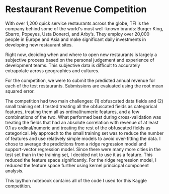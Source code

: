 Restaurant Revenue Competition
=====================

With over 1,200 quick service restaurants across the globe, TFI is the company behind some of the world's most well-known brands: Burger King, Sbarro, Popeyes, Usta Donerci, and Arby’s. They employ over 20,000 people in Europe and Asia and make significant daily investments in developing new restaurant sites.

Right now, deciding when and where to open new restaurants is largely a subjective process based on the personal judgement and experience of development teams. This subjective data is difficult to accurately extrapolate across geographies and cultures.

For the competition, we were to submit the predicted annual revenue for each of the test restaurants. Submissions are evaluated using the root mean squared error.

The competition had two main challenges: (1) obfuscated data fields and (2) small training set. I tested treating all the obfuscated fields as categorical features, treating them all as ordinal/numeric features, and a few combinations of the two. What performed best during cross-validation was treating the fields that had an absolute correlation with revenue of at least 0.1 as ordinal/numeric and treating the rest of the obfuscated fields as categorical. My approach to the small training set was to reduce the number of features and use relatively simple models to avoid over-fitting the data. I chose to average the predictions from a ridge regression model and support-vector regression model. Since there were many more cities in the test set than in the training set, I decided not to use it as a feature. This reduced the feature space significantly. For the ridge regression model, I reduced the feature space further using kernel princicpal component analysis. 

This Ipython notebook contains all of the code I used for this Kaggle competition.